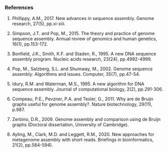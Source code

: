 ### References

1. Phillippy, A.M., 2017. New advances in sequence assembly. Genome research, 27(5), pp.xi-xiii.

2. Simpson, J.T. and Pop, M., 2015. The theory and practice of genome sequence assembly. Annual review of genomics and human genetics, 16(1), pp.153-172.

3. Bonfield, J.K., Smith, K.F. and Staden, R., 1995. A new DNA sequence assembly program. Nucleic acids research, 23(24), pp.4992-4999.

4. Pop, M., Salzberg, S.L. and Shumway, M., 2002. Genome sequence assembly: Algorithms and issues. Computer, 35(7), pp.47-54.

5. Idury, R.M. and Waterman, M.S., 1995. A new algorithm for DNA sequence assembly. Journal of computational biology, 2(2), pp.291-306.

6. Compeau, P.E., Pevzner, P.A. and Tesler, G., 2011. Why are de Bruijn graphs useful for genome assembly?. Nature biotechnology, 29(11), p.987.

7. Zerbino, D.R., 2009. Genome assembly and comparison using de Bruijn graphs (Doctoral dissertation, University of Cambridge).

8. Ayling, M., Clark, M.D. and Leggett, R.M., 2020. New approaches for metagenome assembly with short reads. Briefings in bioinformatics, 21(2), pp.584-594).
